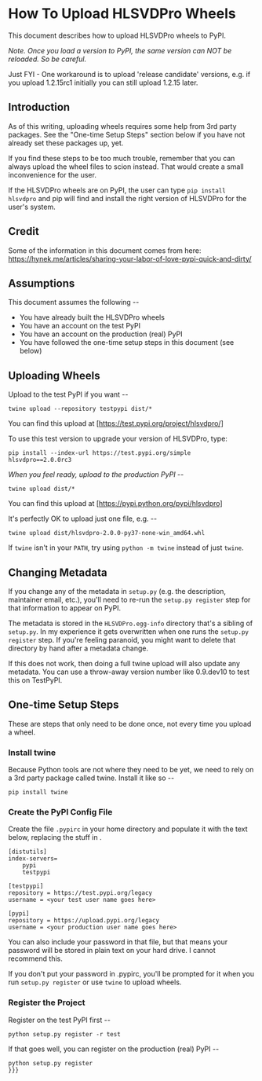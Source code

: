 # How To Upload HLSVDPro Wheels
This document describes how to upload HLSVDPro wheels to PyPI.

*Note. Once you load a version to PyPI, the same version can NOT be reloaded. So be careful.*

Just FYI - One workaround is to upload 'release candidate' versions, e.g. if you upload 1.2.15rc1 initially you can still upload 1.2.15 later.  

## Introduction
As of this writing, uploading wheels requires some help from 3rd party
packages. See the "One-time Setup Steps" section below if you have not already
set these packages up, yet.

If you find these steps to be too much trouble, remember that you can always
upload the wheel files to scion instead. That would create a small
inconvenience for the user.

If the HLSVDPro wheels are on PyPI, the user can type
`pip install hlsvdpro` and pip will find and install the right version of
HLSVDPro for the user's system.

## Credit
Some of the information in this document comes from here:
https://hynek.me/articles/sharing-your-labor-of-love-pypi-quick-and-dirty/

## Assumptions
This document assumes the following --
 * You have already built the HLSVDPro wheels
 * You have an account on the test PyPI
 * You have an account on the production (real) PyPI
 * You have followed the one-time setup steps in this document (see below)

## Uploading Wheels
Upload to the test PyPI if you want --
```
twine upload --repository testpypi dist/*
```

You can find this upload at [https://test.pypi.org/project/hlsvdpro/] 

To use this test version to upgrade your version of HLSVDPro, type:
```
pip install --index-url https://test.pypi.org/simple hlsvdpro==2.0.0rc3
```


*When you feel ready, upload to the production PyPI --*
```
twine upload dist/*
```

You can find this upload at [https://pypi.python.org/pypi/hlsvdpro] 

It's perfectly OK to upload just one file, e.g. --
```
twine upload dist/hlsvdpro-2.0.0-py37-none-win_amd64.whl
```

If `twine` isn't in your `PATH`, try using `python -m twine` instead of
just `twine`.

## Changing Metadata
If you change any of the metadata in `setup.py` (e.g. the description,
maintainer email, etc.), you'll need to re-run the `setup.py register` step
for that information to appear on PyPI.

The metadata is stored in the `HLSVDPro.egg-info` directory that's a
sibling of `setup.py`. In my experience it gets overwritten when one
runs the  `setup.py register` step. If you're feeling paranoid, you 
might want to delete that directory by hand after a metadata change.

If this does not work, then doing a full twine upload will also update any
metadata. You can use a throw-away version number like 0.9.dev10 to test
this on TestPyPI.

## One-time Setup Steps
These are steps that only need to be done once, not every time you
upload a wheel.

### Install twine
Because Python tools are not where they need to be yet, we need to rely
on a 3rd party package called twine. Install it like so --

```
pip install twine
```

### Create the PyPI Config File
Create the file `.pypirc` in your home directory and populate it with the
text below, replacing the stuff in <angle brackets>.

```
[distutils]
index-servers=
    pypi
    testpypi

[testpypi]
repository = https://test.pypi.org/legacy
username = <your test user name goes here>

[pypi]
repository = https://upload.pypi.org/legacy
username = <your production user name goes here>
```

You can also include your password in that file, but that means your password
will be stored in plain text on your hard drive. I cannot recommend this.

If you don't put your password in .pypirc, you'll be prompted for it when
you run `setup.py register` or use `twine` to upload wheels.

### Register the Project
Register on the test PyPI first --
```
python setup.py register -r test
```

If that goes well, you can register on the production (real) PyPI --
```
python setup.py register
}}}
